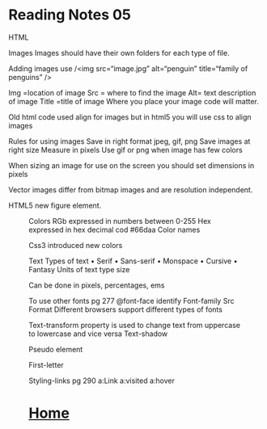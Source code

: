 # Reading Notes 05

HTML

Images
Images should have their own folders for each type of file.

Adding images use /<img src=“image.jpg” alt=“penguin” title=“family of penguins” />

Img =location of image
Src = where to find the image
Alt= text description of image
Title =title of image
Where you place your image code will matter.

Old html code used align for images but in html5 you will use css to align images

Rules for using images
Save in right format jpeg, gif, png
Save images at right size
Measure in pixels
Use gif or png when image has few colors

When sizing an image for use on the screen you should set dimensions in pixels

Vector images differ from bitmap images and are resolution independent.

HTML5 new figure element. <figure> <figurecaption>
Colors
RGb expressed in numbers between 0-255 Hex expressed in hex decimal cod #66daa Color names

Css3 introduced new colors

Text
Types of text
• Serif
• Sans-serif
• Monspace
• Cursive
• Fantasy
Units of text type size

Can be done in pixels, percentages, ems

To use other fonts pg 277
@font-face identify
Font-family
Src
Format
Different browsers support different types of fonts

Text-transform property is used to change text from uppercase to lowercase and vice versa
Text-shadow

Pseudo element

First-letter

Styling-links pg 290
a:Link
a:visited
a:hover

# [Home](https://github.com/MISalz/201_Reading_notes_022022)